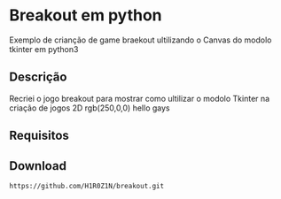# Breakout em python
Exemplo de crianção de game braekout ultilizando o Canvas do modolo tkinter em python3
## Descrição
Recriei o jogo breakout para mostrar como ultilizar o modolo Tkinter na criação de jogos 2D
rgb(250,0,0)
 hello gays
## Requisitos
## Download
```
https://github.com/H1R0Z1N/breakout.git
```


